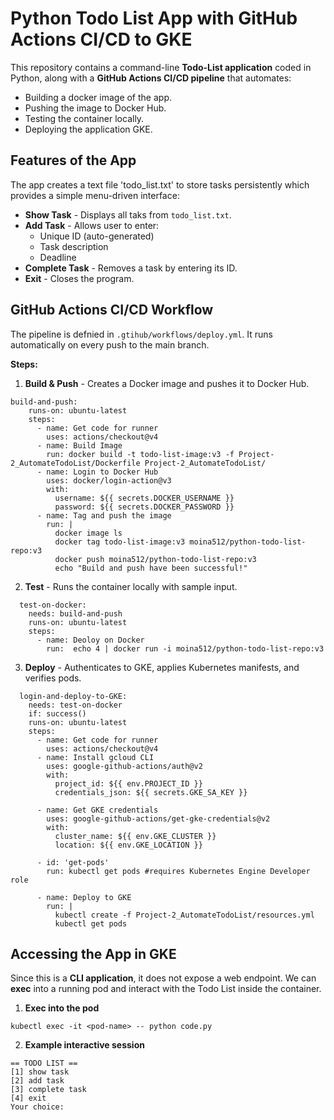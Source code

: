 # Python Todo List App with GitHub Actions CI/CD to GKE

This repository contains a command-line **Todo-List application** coded in Python, along with a **GitHub Actions CI/CD pipeline** that automates:
- Building a docker image of the app.
- Pushing the image to Docker Hub.
- Testing the container locally.
- Deploying the application GKE.

## Features of the App

The app creates a text file 'todo_list.txt' to store tasks persistently which provides a simple menu-driven interface:
- **Show Task** - Displays all taks from `todo_list.txt`.
- **Add Task** - Allows user to enter:
  - Unique ID (auto-generated)
  - Task description
  - Deadline
- **Complete Task** - Removes a task by entering its ID.
- **Exit** - Closes the program.

## GitHub Actions CI/CD Workflow

The pipeline is defnied in `.gtihub/workflows/deploy.yml`. 
It runs automatically on every push to the main branch.

**Steps:**
1. **Build & Push** - Creates a Docker image and pushes it to Docker Hub.

```
build-and-push:
    runs-on: ubuntu-latest
    steps:
      - name: Get code for runner
        uses: actions/checkout@v4
      - name: Build Image
        run: docker build -t todo-list-image:v3 -f Project-2_AutomateTodoList/Dockerfile Project-2_AutomateTodoList/
      - name: Login to Docker Hub
        uses: docker/login-action@v3
        with:
          username: ${{ secrets.DOCKER_USERNAME }}
          password: ${{ secrets.DOCKER_PASSWORD }}
      - name: Tag and push the image
        run: |
          docker image ls
          docker tag todo-list-image:v3 moina512/python-todo-list-repo:v3
          docker push moina512/python-todo-list-repo:v3
          echo "Build and push have been successful!"
```

2. **Test** - Runs the container locally with sample input.

```
  test-on-docker:
    needs: build-and-push
    runs-on: ubuntu-latest
    steps:
      - name: Deoloy on Docker
        run:  echo 4 | docker run -i moina512/python-todo-list-repo:v3
```

3. **Deploy** - Authenticates to GKE, applies Kubernetes manifests, and verifies pods.

```
  login-and-deploy-to-GKE:
    needs: test-on-docker
    if: success()
    runs-on: ubuntu-latest
    steps:
      - name: Get code for runner
        uses: actions/checkout@v4
      - name: Install gcloud CLI
        uses: google-github-actions/auth@v2
        with:
          project_id: ${{ env.PROJECT_ID }}
          credentials_json: ${{ secrets.GKE_SA_KEY }}
      
      - name: Get GKE credentials
        uses: google-github-actions/get-gke-credentials@v2
        with:
          cluster_name: ${{ env.GKE_CLUSTER }}
          location: ${{ env.GKE_LOCATION }}
      
      - id: 'get-pods'
        run: kubectl get pods #requires Kubernetes Engine Developer role

      - name: Deploy to GKE
        run: |
          kubectl create -f Project-2_AutomateTodoList/resources.yml
          kubectl get pods
```

## Accessing the App in GKE

Since this is a **CLI application**, it does not expose a web endpoint. We can **exec** into a running pod and interact with the Todo List inside the container.

1. **Exec into the pod**

```
kubectl exec -it <pod-name> -- python code.py
```

2. **Example interactive session**

```
== TODO LIST ==
[1] show task
[2] add task
[3] complete task
[4] exit
Your choice:
```